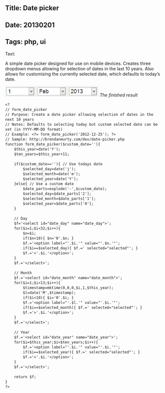 Title: Date picker
----
Date: 20130201
----
Tags: php, ui
----
Text:

A simple date picker designed for use on mobile devices. Creates three dropdown menus allowing for selection of dates in the last 10 years. Also allows for customising the currently selected date, which defaults to today’s date.

![Date picker](/assets/images/date-picker.png)
*The finished result*

	<?
	// form_date_picker
	// Purpose: Create a date picker allowing selection of dates in the next 10 years
	// Notes: Defaults to selecting today but custom selected date can be set (in YYYY-MM-DD format)
	// Example: <?= form_date_picker('2012-12-25'); ?>
	// Sample: http://brendanmurty.com/dev/date-picker.php
	function form_date_picker($custom_date=''){
		$this_year=date('Y');
		$ten_years=$this_year+11;
		
		if($custom_date==''){ // Use todays date
			$selected_day=date('j');
			$selected_month=date('m');
			$selected_year=date('Y');
		}else{ // Use a custom date
			$date_parts=explode('-',$custom_date);
			$selected_day=$date_parts['2'];
			$selected_month=$date_parts['1'];
			$selected_year=$date_parts['0'];
		}
		
		// Day
		$f='<select id="date_day" name="date_day">';
		for($i=1;$i<32;$i++){
			$n=$i;
			if($n<10){ $n='0'.$n; }
			$f.='<option label="'.$i.'" value="'.$n.'"';
			if($i==$selected_day){ $f.=' selected="selected"'; }
			$f.='>'.$i.'</option>';
		}
		$f.='</select>';
		
		// Month
		$f.='<select id="date_month" name="date_month">';
		for($i=1;$i<13;$i++){
			$timestamp=mktime(0,0,0,$i,1,$this_year);
			$l=date('M',$timestamp);
			if($i<10){ $i='0'.$i; }
			$f.='<option label="'.$l.'" value="'.$i.'"';
			if($i==$selected_month){ $f.=' selected="selected"'; }
			$f.='>'.$i.'</option>';
		}
		$f.='</select>';
		
		// Year
		$f.='<select id="date_year" name="date_year">';
		for($i=$this_year;$i<$ten_years;$i++){
			$f.='<option label="'.$i.'" value="'.$i.'"';
			if($i==$selected_year){ $f.=' selected="selected"'; }
			$f.='>'.$i.'</option>';
		}
		$f.='</select>';
	
		return $f;
	}
	?>